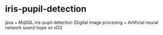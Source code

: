# iris-pupil-detection
java + MqSQL iris-pupil detection (Digital image procesing + Artificial neural network soon(i hope so xD))

